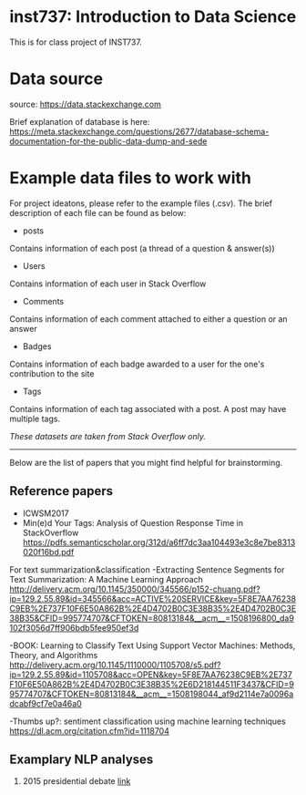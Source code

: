 # inst737: Introduction to Data Science

This is for class project of INST737.

# Data source

source: https://data.stackexchange.com
 
Brief explanation of database is here: https://meta.stackexchange.com/questions/2677/database-schema-documentation-for-the-public-data-dump-and-sede


# Example data files to work with

For project ideatons, please refer to the example files (.csv). The brief description of each file can be found as below:

* posts

Contains information of each post (a thread of a question & answer(s))

* Users

Contains information of each user in Stack Overflow

* Comments

Contains information of each comment attached to either a question or an answer

* Badges

Contains information of each badge awarded to a user for the one's contribution to the site

* Tags

Contains information of each tag associated with a post. A post may have multiple tags. 


*These datasets are taken from Stack Overflow only.*


---

Below are the list of papers that you might find helpful for brainstorming. 

## Reference papers

* ICWSM2017
* Min(e)d Your Tags: Analysis of Question Response Time in StackOverflow
https://pdfs.semanticscholar.org/312d/a6ff7dc3aa104493e3c8e7be8313020f16bd.pdf


For text summarization&classification
-Extracting Sentence Segments for Text Summarization: A Machine Learning Approach
http://delivery.acm.org/10.1145/350000/345566/p152-chuang.pdf?ip=129.2.55.89&id=345566&acc=ACTIVE%20SERVICE&key=5F8E7AA76238C9EB%2E737F10F6E50A862B%2E4D4702B0C3E38B35%2E4D4702B0C3E38B35&CFID=995774707&CFTOKEN=80813184&__acm__=1508196800_da9102f3056d7ff906bdb5fee950ef3d

-BOOK: Learning to Classify Text Using Support Vector Machines: Methods, Theory, and Algorithms
http://delivery.acm.org/10.1145/1110000/1105708/s5.pdf?ip=129.2.55.89&id=1105708&acc=OPEN&key=5F8E7AA76238C9EB%2E737F10F6E50A862B%2E4D4702B0C3E38B35%2E6D218144511F3437&CFID=995774707&CFTOKEN=80813184&__acm__=1508198044_af9d2114e7a0096adcabf9cf7e0a46a0

-Thumbs up?: sentiment classification using machine learning techniques
https://dl.acm.org/citation.cfm?id=1118704


## Examplary NLP analyses

1. 2015 presidential debate [link](https://alexperrier.github.io/jekyll/update/2015/11/12/nlp-analysis-presidential-debates.html)



